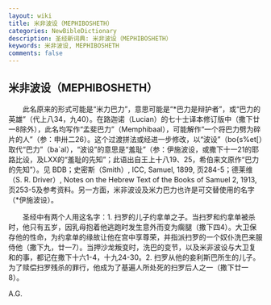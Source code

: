 ```yaml
---
layout: wiki
title: 米非波设（MEPHIBOSHETH）
categories: NewBibleDictionary
description: 圣经新词典: 米非波设（MEPHIBOSHETH）
keywords: 米非波设, MEPHIBOSHETH
comments: false
---
```


## 米非波设（MEPHIBOSHETH）

　　此名原来的形式可能是“米力巴力”，意思可能是“*巴力是辩护者”，或“巴力的英雄”（代上八34，九40）。在路迦诺（Lucian）的七十士译本修订版中（撒下廿一8除外），此名均写作“孟斐巴力”（Memphibaal），可能解作“一个将巴力劈为碎片的人”（参：申卅二26）。这个过渡拼法或经进一步修改，以“波设”（bo{s%et[）取代“巴力”（ba`al），“波设”的意思是“羞耻”（参：伊施波设，或撒下十一21的耶路比设，及LXX的“羞耻的先知”；此语出自王上十八19、25，希伯来文原作“巴力的先知”）。见 BDB；史密斯（Smith）, ICC, Samuel, 1899, 页284-5；德莱维（S. R. Driver）, Notes on the Hebrew Text of the Books of Samuel 2, 1913, 页253-5及参考资料。另一方面，米非波设及米力巴力也许是可交替使用的名字（*伊施波设）。

　　圣经中有两个人用这名字：1. 扫罗的儿子约拿单之子。当扫罗和约拿单被杀时，他只有五岁，因乳母抱着他逃跑时发生意外而变为瘸腿（撒下四4）。大卫保存他的性命，为约拿单的缘故让他在宫中享尊荣，并指派扫罗的一个奴仆洗巴来服侍他（撒下九，廿一7）。当押沙龙叛变时，洗巴的变节，以及米非波设与大卫复和的事，都记在撒下十六1-4，十九24-30。2. 扫罗从他的妾利斯巴所生的儿子。为了赎偿扫罗残杀的罪行，他成为了基遍人所处死的扫罗后人之一（撒下廿一8）。

A.G.








